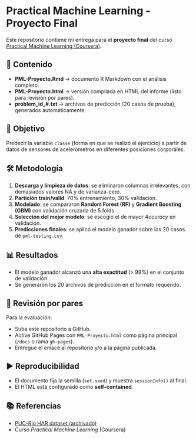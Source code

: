 # Practical Machine Learning - Proyecto Final

Este repositorio contiene mi entrega para el **proyecto final** del curso [Practical Machine Learning (Coursera)](https://www.coursera.org/learn/practical-machine-learning).

## 📂 Contenido
- **PML-Proyecto.Rmd** → documento R Markdown con el análisis completo.
- **PML-Proyecto.html** → versión compilada en HTML del informe (listo para revisión por pares).
- **problem_id_#.txt** → archivos de predicción (20 casos de prueba), generados automáticamente.

## 🎯 Objetivo
Predecir la variable `classe` (forma en que se realizó el ejercicio) a partir de datos de sensores de acelerómetros en diferentes posiciones corporales. 

## 🛠️ Metodología
1. **Descarga y limpieza de datos**: se eliminaron columnas irrelevantes, con demasiados valores NA y de varianza-cero.
2. **Partición train/valid**: 70% entrenamiento, 30% validación.
3. **Modelado**: se compararon **Random Forest (RF)** y **Gradient Boosting (GBM)** con validación cruzada de 5 folds.
4. **Selección del mejor modelo**: se escogió el de mayor *Accuracy* en validación.
5. **Predicciones finales**: se aplicó el modelo ganador sobre los 20 casos de `pml-testing.csv`.

## 📊 Resultados
- El modelo ganador alcanzó una **alta exactitud** (> 99%) en el conjunto de validación.
- Se generaron los 20 archivos de predicción en el formato requerido.

## 🔗 Revisión por pares
Para la evaluación:
- Suba este repositorio a GitHub.
- Active GitHub Pages con `PML-Proyecto.html` como página principal (`/docs` o rama `gh-pages`).
- Entregue el enlace al repositorio y/o a la página publicada.

## ▶️ Reproducibilidad
- El documento fija la semilla (`set.seed`) y muestra `sessionInfo()` al final.
- El HTML está configurado como **self-contained**.

## 📚 Referencias
- [PUC-Rio HAR dataset (archivado)](http://web.archive.org/web/20161224072740/http:/groupware.les.inf.puc-rio.br/har)
- Curso *Practical Machine Learning* (Coursera)
